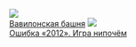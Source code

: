 ![](/books/sf_action/Феликс%20Разумовский/Вавилонская%20башня.jpg)  
[Вавилонская башня](/books/sf_action/Феликс%20Разумовский/Вавилонская%20башня)
![](/books/sf_action/Феликс%20Разумовский/Ошибка%20«2012».%20Игра%20нипочём.jpg)  
[Ошибка «2012». Игра нипочём](/books/sf_action/Феликс%20Разумовский/Ошибка%20«2012».%20Игра%20нипочём)